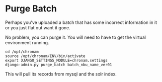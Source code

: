 Purge Batch
==========

Perhaps you've uploaded a batch that has some incorrect information in it or you just flat out want it gone.

No problem, you can purge it.  You will need to have to get the virtual environment running.

```
cd /opt/chronam
source /opt/chronam/ENV/bin/activate
export DJANGO_SETTINGS_MODULE=chronam.settings
django-admin.py purge_batch batch_nbu_name_ver01
```

This will pull its records from mysql and the solr index.
